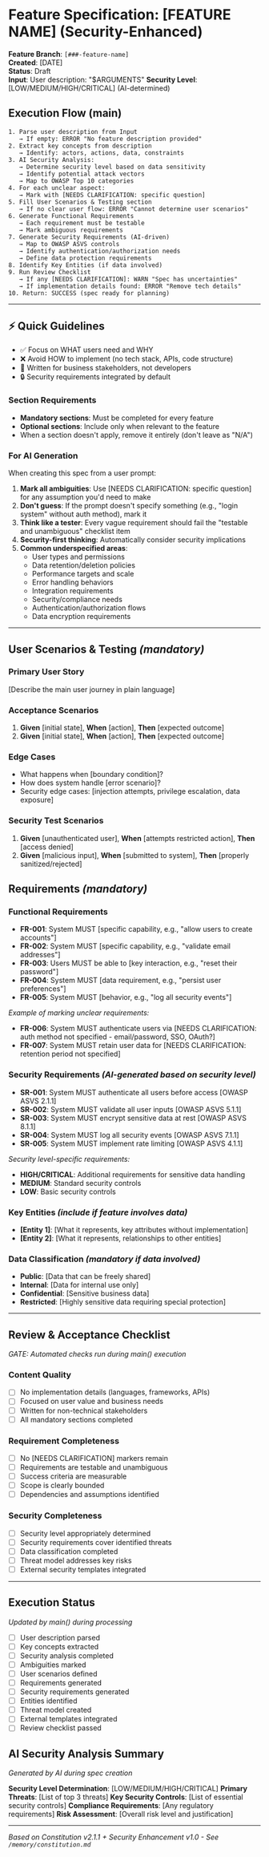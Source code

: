 # Feature Specification: [FEATURE NAME] (Security-Enhanced)

**Feature Branch**: `[###-feature-name]`  
**Created**: [DATE]  
**Status**: Draft  
**Input**: User description: "$ARGUMENTS"
**Security Level**: [LOW/MEDIUM/HIGH/CRITICAL] (AI-determined)

## Execution Flow (main)
```
1. Parse user description from Input
   → If empty: ERROR "No feature description provided"
2. Extract key concepts from description
   → Identify: actors, actions, data, constraints
3. AI Security Analysis:
   → Determine security level based on data sensitivity
   → Identify potential attack vectors
   → Map to OWASP Top 10 categories
4. For each unclear aspect:
   → Mark with [NEEDS CLARIFICATION: specific question]
5. Fill User Scenarios & Testing section
   → If no clear user flow: ERROR "Cannot determine user scenarios"
6. Generate Functional Requirements
   → Each requirement must be testable
   → Mark ambiguous requirements
7. Generate Security Requirements (AI-driven)
   → Map to OWASP ASVS controls
   → Identify authentication/authorization needs
   → Define data protection requirements
8. Identify Key Entities (if data involved)
9. Run Review Checklist
   → If any [NEEDS CLARIFICATION]: WARN "Spec has uncertainties"
   → If implementation details found: ERROR "Remove tech details"
10. Return: SUCCESS (spec ready for planning)
```

---

## ⚡ Quick Guidelines
- ✅ Focus on WHAT users need and WHY
- ❌ Avoid HOW to implement (no tech stack, APIs, code structure)
- 👥 Written for business stakeholders, not developers
- 🔒 Security requirements integrated by default

### Section Requirements
- **Mandatory sections**: Must be completed for every feature
- **Optional sections**: Include only when relevant to the feature
- When a section doesn't apply, remove it entirely (don't leave as "N/A")

### For AI Generation
When creating this spec from a user prompt:
1. **Mark all ambiguities**: Use [NEEDS CLARIFICATION: specific question] for any assumption you'd need to make
2. **Don't guess**: If the prompt doesn't specify something (e.g., "login system" without auth method), mark it
3. **Think like a tester**: Every vague requirement should fail the "testable and unambiguous" checklist item
4. **Security-first thinking**: Automatically consider security implications
5. **Common underspecified areas**:
   - User types and permissions
   - Data retention/deletion policies  
   - Performance targets and scale
   - Error handling behaviors
   - Integration requirements
   - Security/compliance needs
   - Authentication/authorization flows
   - Data encryption requirements

---

## User Scenarios & Testing *(mandatory)*

### Primary User Story
[Describe the main user journey in plain language]

### Acceptance Scenarios
1. **Given** [initial state], **When** [action], **Then** [expected outcome]
2. **Given** [initial state], **When** [action], **Then** [expected outcome]

### Edge Cases
- What happens when [boundary condition]?
- How does system handle [error scenario]?
- Security edge cases: [injection attempts, privilege escalation, data exposure]

### Security Test Scenarios
1. **Given** [unauthenticated user], **When** [attempts restricted action], **Then** [access denied]
2. **Given** [malicious input], **When** [submitted to system], **Then** [properly sanitized/rejected]

## Requirements *(mandatory)*

### Functional Requirements
- **FR-001**: System MUST [specific capability, e.g., "allow users to create accounts"]
- **FR-002**: System MUST [specific capability, e.g., "validate email addresses"]  
- **FR-003**: Users MUST be able to [key interaction, e.g., "reset their password"]
- **FR-004**: System MUST [data requirement, e.g., "persist user preferences"]
- **FR-005**: System MUST [behavior, e.g., "log all security events"]

*Example of marking unclear requirements:*
- **FR-006**: System MUST authenticate users via [NEEDS CLARIFICATION: auth method not specified - email/password, SSO, OAuth?]
- **FR-007**: System MUST retain user data for [NEEDS CLARIFICATION: retention period not specified]

### Security Requirements *(AI-generated based on security level)*
- **SR-001**: System MUST authenticate all users before access [OWASP ASVS 2.1.1]
- **SR-002**: System MUST validate all user inputs [OWASP ASVS 5.1.1]
- **SR-003**: System MUST encrypt sensitive data at rest [OWASP ASVS 8.1.1]
- **SR-004**: System MUST log all security events [OWASP ASVS 7.1.1]
- **SR-005**: System MUST implement rate limiting [OWASP ASVS 4.1.1]

*Security level-specific requirements:*
- **HIGH/CRITICAL**: Additional requirements for sensitive data handling
- **MEDIUM**: Standard security controls
- **LOW**: Basic security controls

### Key Entities *(include if feature involves data)*
- **[Entity 1]**: [What it represents, key attributes without implementation]
- **[Entity 2]**: [What it represents, relationships to other entities]

### Data Classification *(mandatory if data involved)*
- **Public**: [Data that can be freely shared]
- **Internal**: [Data for internal use only]
- **Confidential**: [Sensitive business data]
- **Restricted**: [Highly sensitive data requiring special protection]

---

## Review & Acceptance Checklist
*GATE: Automated checks run during main() execution*

### Content Quality
- [ ] No implementation details (languages, frameworks, APIs)
- [ ] Focused on user value and business needs
- [ ] Written for non-technical stakeholders
- [ ] All mandatory sections completed

### Requirement Completeness
- [ ] No [NEEDS CLARIFICATION] markers remain
- [ ] Requirements are testable and unambiguous  
- [ ] Success criteria are measurable
- [ ] Scope is clearly bounded
- [ ] Dependencies and assumptions identified

### Security Completeness
- [ ] Security level appropriately determined
- [ ] Security requirements cover identified threats
- [ ] Data classification completed
- [ ] Threat model addresses key risks
- [ ] External security templates integrated

---

## Execution Status
*Updated by main() during processing*

- [ ] User description parsed
- [ ] Key concepts extracted
- [ ] Security analysis completed
- [ ] Ambiguities marked
- [ ] User scenarios defined
- [ ] Requirements generated
- [ ] Security requirements generated
- [ ] Entities identified
- [ ] Threat model created
- [ ] External templates integrated
- [ ] Review checklist passed

## AI Security Analysis Summary
*Generated by AI during spec creation*

**Security Level Determination**: [LOW/MEDIUM/HIGH/CRITICAL]
**Primary Threats**: [List of top 3 threats]
**Key Security Controls**: [List of essential security controls]
**Compliance Requirements**: [Any regulatory requirements]
**Risk Assessment**: [Overall risk level and justification]

---

*Based on Constitution v2.1.1 + Security Enhancement v1.0 - See `/memory/constitution.md`*
